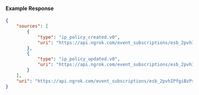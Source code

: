 <!-- Code generated for API Clients. DO NOT EDIT. -->

#### Example Response

```json
{
	"sources": [
		{
			"type": "ip_policy_created.v0",
			"uri": "https://api.ngrok.com/event_subscriptions/esb_2pvhIPfgiBzPsY09tZeyuaXXpkG/sources/ip_policy_created.v0"
		},
		{
			"type": "ip_policy_updated.v0",
			"uri": "https://api.ngrok.com/event_subscriptions/esb_2pvhIPfgiBzPsY09tZeyuaXXpkG/sources/ip_policy_updated.v0"
		}
	],
	"uri": "https://api.ngrok.com/event_subscriptions/esb_2pvhIPfgiBzPsY09tZeyuaXXpkG/sources"
}
```
